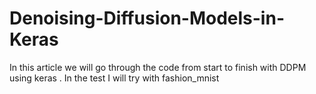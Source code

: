 # Denoising-Diffusion-Models-in-Keras
In this article we will go through the code from start to finish with DDPM using keras . In the test I will try with fashion_mnist
